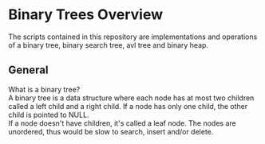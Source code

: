
# Binary Trees Overview #
The scripts contained in this repository are implementations and operations of a binary tree, binary search tree, avl tree and binary heap.  

## General ##
What is a binary tree?  
A binary tree is a data structure where each node has at most two children called a left child and a right child.  If a node has only one child, the other child is pointed to NULL.    
If a node doesn't have children, it's called a leaf node.  The nodes are unordered, thus would be slow to search, insert and/or delete.
